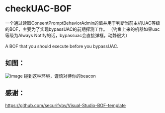 <h1>checkUAC-BOF</h1>

一个通过读取ConsentPromptBehaviorAdmin的值并用于判断当前主机UAC等级的BOF，主要为了实现bypassUAC的前期探测工作。  （钓鱼上来的机器如果uac等级为Always Notify的话，bypassuac会直接弹框，动静很大）<br><br>
A BOF that you should execute before you bypassUAC.

<h2>如图：</h2>

<img src="https://github.com/cl4ym0re/checkUAC-BOF/blob/main/always.png?raw=true" alt="image" />
碰到这种环境，谨慎对待你的beacon

 <h2>感谢：</h2>

https://github.com/securifybv/Visual-Studio-BOF-template






